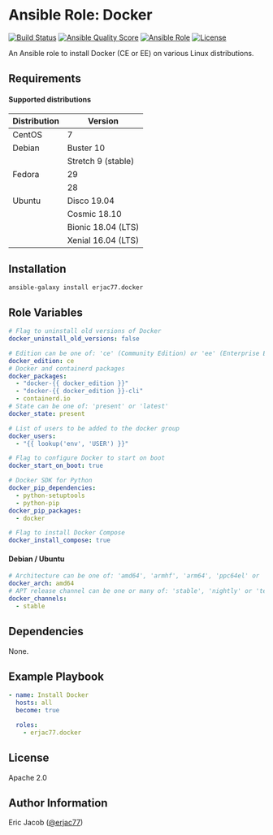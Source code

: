 # Ansible Role: Docker

[![Build Status](https://travis-ci.com/erjac77/ansible-role-docker.svg?branch=master)](https://travis-ci.com/erjac77/ansible-role-docker)
[![Ansible Quality Score](https://img.shields.io/ansible/quality/14468)](https://galaxy.ansible.com/erjac77/docker)
[![Ansible Role](https://img.shields.io/ansible/role/14468)](https://galaxy.ansible.com/erjac77/docker)
[![License](https://img.shields.io/badge/License-Apache%202.0-yellowgreen.svg)](https://opensource.org/licenses/Apache-2.0)

An Ansible role to install Docker (CE or EE) on various Linux distributions.

## Requirements

#### Supported distributions

| Distribution | Version            |
| ------------ | ------------------ |
| CentOS       | 7                  |
| Debian       | Buster 10          |
|              | Stretch 9 (stable) |
| Fedora       | 29                 |
|              | 28                 |
| Ubuntu       | Disco 19.04        |
|              | Cosmic 18.10       |
|              | Bionic 18.04 (LTS) |
|              | Xenial 16.04 (LTS) |

## Installation

```
ansible-galaxy install erjac77.docker
```

## Role Variables

```yaml
# Flag to uninstall old versions of Docker
docker_uninstall_old_versions: false

# Edition can be one of: 'ce' (Community Edition) or 'ee' (Enterprise Edition)
docker_edition: ce
# Docker and containerd packages
docker_packages:
  - "docker-{{ docker_edition }}"
  - "docker-{{ docker_edition }}-cli"
  - containerd.io
# State can be one of: 'present' or 'latest'
docker_state: present

# List of users to be added to the docker group
docker_users:
  - "{{ lookup('env', 'USER') }}"

# Flag to configure Docker to start on boot
docker_start_on_boot: true

# Docker SDK for Python
docker_pip_dependencies:
  - python-setuptools
  - python-pip
docker_pip_packages:
  - docker

# Flag to install Docker Compose
docker_install_compose: true
```

#### Debian / Ubuntu

```yaml
# Architecture can be one of: 'amd64', 'armhf', 'arm64', 'ppc64el' or 's390x'
docker_arch: amd64
# APT release channel can be one or many of: 'stable', 'nightly' or 'test'
docker_channels:
  - stable
```

## Dependencies

None.

## Example Playbook

```yaml
- name: Install Docker
  hosts: all
  become: true

  roles:
    - erjac77.docker
```

## License

Apache 2.0

## Author Information

Eric Jacob ([@erjac77](https://github.com/erjac77))

